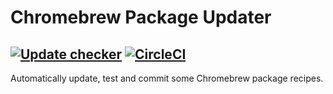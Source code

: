 # Chromebrew Package Updater
[![Update checker](https://github.com/supechicken/crew-package-updater/actions/workflows/check_update.yml/badge.svg?branch=main)](https://github.com/supechicken/crew-package-updater/actions/workflows/check_update.yml)
[![CircleCI](https://circleci.com/gh/supechicken/crew-package-updater.svg?style=shield)](https://circleci.com/gh/supechicken/crew-package-updater)
---
Automatically update, test and commit some Chromebrew package recipes.
